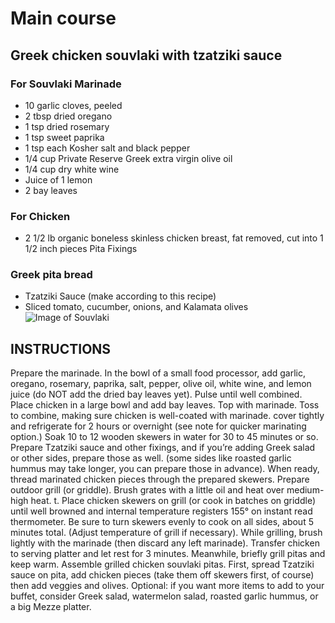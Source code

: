 # Main course

## Greek chicken souvlaki with tzatziki sauce

### For Souvlaki Marinade

* 10 garlic cloves, peeled
* 2 tbsp dried oregano
* 1 tsp dried rosemary
* 1 tsp sweet paprika
* 1 tsp each Kosher salt and black pepper
* 1/4 cup Private Reserve Greek extra virgin olive oil
* 1/4 cup dry white wine
* Juice of 1 lemon
* 2 bay leaves
### For Chicken

* 2 1/2 lb organic boneless skinless chicken breast, fat removed, cut into 1 1/2 inch pieces
Pita Fixings

### Greek pita bread
* Tzatziki Sauce (make according to this recipe)
* Sliced tomato, cucumber, onions, and Kalamata olives
![Image of Souvlaki](https://www.themediterraneandish.com/wp-content/uploads/2018/06/Greek-Chicken-Souvlaki-Recipe-3.jpg)

## INSTRUCTIONS

Prepare the marinade. In the bowl of a small food processor, add garlic, oregano, rosemary, paprika, salt, pepper, olive oil, white wine, and lemon juice (do NOT add the dried bay leaves yet). Pulse until well combined.
Place chicken in a large bowl and add bay leaves. Top with marinade. Toss to combine, making sure chicken is well-coated with marinade. cover tightly and refrigerate for 2 hours or overnight (see note for quicker marinating option.)
Soak 10 to 12 wooden skewers in water for 30 to 45 minutes or so. Prepare Tzatziki sauce and other fixings, and if you’re adding Greek salad or other sides, prepare those as well. (some sides like roasted garlic hummus may take longer, you can prepare those in advance).
When ready, thread marinated chicken pieces through the prepared skewers.
Prepare outdoor grill (or griddle). Brush grates with a little oil and heat over medium-high heat. t. Place chicken skewers on grill (or cook in batches on griddle) until well browned and internal temperature registers 155° on instant read thermometer. Be sure to turn skewers evenly to cook on all sides, about 5 minutes total. (Adjust temperature of grill if necessary). While grilling, brush lightly with the marinade (then discard any left marinade).
Transfer chicken to serving platter and let rest for 3 minutes. Meanwhile, briefly grill pitas and keep warm.
Assemble grilled chicken souvlaki pitas. First, spread Tzatziki sauce on pita, add chicken pieces (take them off skewers first, of course) then add veggies and olives.
Optional: if you want more items to add to your buffet, consider Greek salad, watermelon salad, roasted garlic hummus, or a big Mezze platter.
